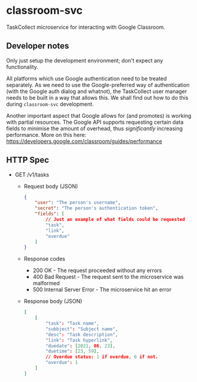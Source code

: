 classroom-svc
=============
TaskCollect microservice for interacting with Google Classroom.

Developer notes
---------------
Only just setup the development environment; don't expect any functionality.

All platforms which use Google authentication need to be treated separately. As we need to use the Google-preferred way of authentication (with the Google auth dialog and whatnot), the TaskCollect user manager needs to be built in a way that allows this. We shall find out how to do this during `classroom-svc` development.

Another important aspect that Google allows for (and promotes) is working with partial resources. The Google API supports requesting certain data fields to minimise the amount of overhead, thus *significantly* increasing performance. More on this here: https://developers.google.com/classroom/guides/performance

HTTP Spec
---------
* GET /v1/tasks
  * Request body (JSON)

    ```json
    {
        "user": "The person's username",
        "secret": "The person's authentication token",
        "fields": [
            // Just an example of what fields could be requested
            "task",
            "link",
            "overdue"
        ]
    }
    ```

  * Response codes
     * 200 OK - The request proceeded without any errors
     * 400 Bad Request - The request sent to the microservice was malformed
     * 500 Internal Server Error - The microservice hit an error

  * Response body (JSON)
    
    ```json
    [
        [
            "task": "Task name",
            "subbject": "Subject name",
            "desc": "Task description",
            "link": "Task hyperlink",
            "duedate": [2021, 06, 23],
            "duetime": [23, 59],
            // Overdue status: 1 if overdue, 0 if not.
            "overdue": 1
        ]
    ]
    ```